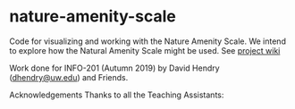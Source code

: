 # nature-amenity-scale
Code for visualizing and working with the Nature Amenity Scale. We intend to explore how the Natural Amenity Scale might be used.
See [project wiki](https://github.com/dghendry/nature-amenity-scale/wiki)

Work done for INFO-201 (Autumn 2019) 
by David Hendry (dhendry@uw.edu) and Friends.

Acknowledgements
Thanks to all the Teaching Assistants:
